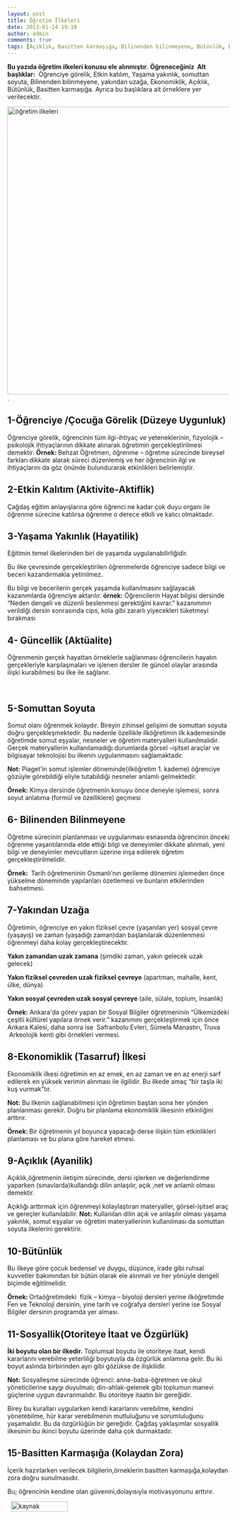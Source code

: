 ```yaml
---
layout: post
title: Öğretim İlkeleri
date: 2013-01-14 19:18
author: admin
comments: true
tags: [Açıklık, Basitten karmaşığa, Bilinenden bilinmeyene, Bütünlük, Eğitim Bilimleri, Eğitim Bilimleri, Ekonomiklik, Etkin katılım, kpss, kpss eğitim bilimleri, Öğrenciye Görelik, somuttan soyuta, Yakından Uzağa, Yaşama yakınlık]
---
```

<strong>Bu yazıda öğretim ilkeleri konusu ele alınmıştır</strong>. <strong>Öğreneceğiniz  Alt başlıklar:</strong>  Öğrenciye görelik, Etkin katılım, Yaşama yakınlık, somuttan soyuta, Bilinenden bilinmeyene, yakından uzağa, Ekonomiklik, Açıklık, Bütünlük, Basitten karmaşığa. Ayrıca bu başlıklara ait örneklere yer verilecektir.

<a href="http://egitimvaktim.com/ogretim-ilkeleri-3/ogretim-ilkeleri-3" rel="attachment wp-att-8460"><img class="alignnone size-full wp-image-8460" alt="öğretim ilkeleri" src="http://egitimvaktim.com/dosyalar/2013/01/öğretim-ilkeleri.jpg" width="1024" height="652" /></a>
.
<h2>1-Öğrenciye /Çocuğa Görelik (Düzeye Uygunluk)</h2>
Öğrenciye görelik, öğrencinin tüm ilgi-ihtiyaç ve yeteneklerinin, fizyolojik –psikolojik ihtiyaçlarının dikkate alınarak öğretimin gerçekleştirilmesi demektir.
<strong>Örnek: </strong>Behzat Öğretmen, öğrenme – öğretme sürecinde bireysel farkları dikkate alarak süreci düzenlemiş ve her öğrencinin ilgi ve ihtiyaçlarını da göz önünde bulundurarak etkinlikleri belirlemiştir.
<h2>2-Etkin Kalıtım (Aktivite-Aktiflik)</h2>
Çağdaş eğitim anlayışlarına göre öğrenci ne kadar çok duyu organı ile öğrenme sürecine katılırsa öğrenme o derece etkili ve kalıcı olmaktadır.
<h2>3-Yaşama Yakınlık (Hayatilik)</h2>
Eğitimin temel ilkelerinden biri de yaşamda uygulanabilirliğidir.

Bu ilke çevresinde gerçekleştirilen öğrenmelerde öğrenciye sadece bilgi ve beceri kazandırmakla yetinilmez.

Bu bilgi ve becerilerin gerçek yaşamda kullanılmasını sağlayacak kazanımlarda öğrenciye aktarılır.
<strong>örnek:</strong> Öğrencilerin Hayat bilgisi dersinde “Neden dengeli ve düzenli beslenmesi gerektiğini kavrar.” kazanımının verildiği dersin sonrasında cips, kola gibi zararlı yiyecekleri tüketmeyi bırakması
<h2>4- Güncellik (Aktüalite)</h2>
Öğrenmenin gerçek hayattan örneklerle sağlanması öğrencilerin hayatın gerçekleriyle karşılaşmaları ve işlenen dersler ile güncel olaylar arasında ilişki kurabilmesi bu ilke ile sağlanır.

&nbsp;
<h2>5-Somuttan Soyuta</h2>
Somut olanı öğrenmek kolaydır. Bireyin zihinsel gelişimi de somuttan soyuta doğru gerçekleşmektedir. Bu nedenle özellikle ilköğretimin ilk kademesinde öğretimde somut eşyalar, nesneler ve öğretim materyalleri kullanılmalıdır.
Gerçek materyallerin kullanılamadığı durumlarda görsel –işitsel araçlar ve bilgisayar teknolojisi bu ilkenin uygulanmasını sağlamaktadır.

<strong>Not:</strong> Piaget’in somut işlemler döneminde(ilköğretim 1. kademe) öğrenciye gözüyle görebildiği eliyle tutabildiği nesneler anlamlı gelmektedir.

<strong>Örnek:</strong> Kimya dersinde öğretmenin konuyu önce deneyle işlemesi, sonra soyut anlatıma (formül ve özelliklere) geçmesi
<h2>6- Bilinenden Bilinmeyene</h2>
Öğretme sürecinin planlanması ve uygulanması esnasında öğrencinin önceki öğrenme yaşantılarında elde ettiği bilgi ve deneyimler dikkate alınmalı, yeni bilgi ve deneyimler mevcutların üzerine inşa edilerek öğretim gerçekleştirilmelidir.

<strong>Örnek: </strong> Tarih öğretmeninin Osmanlı’nın gerileme dönemini işlemeden önce yükselme döneminde yapılanları özetlemesi ve bunların etkilerinden  bahsetmesi.
<h2>7-Yakından Uzağa</h2>
Öğretimin, öğrenciye en yakın fiziksel çevre (yaşanılan yer) sosyal çevre (yaşayış) ve zaman (yaşadığı zaman)dan başlanılarak düzenlenmesi öğrenmeyi daha kolay gerçekleştirecektir.

<strong>Yakın zamandan uzak zamana</strong>
(şimdiki zaman, yakın gelecek uzak gelecek)

<strong>Yakın fiziksel çevreden uzak fiziksel çevreye</strong>
(apartman, mahalle, kent, ülke, dünya)

<strong>Yakın sosyal çevreden uzak sosyal çevreye</strong>
(aile, sülale, toplum, insanlık)

<strong>Örnek:</strong> Ankara'da görev yapan bir Sosyal Bilgiler öğretmeninin “Ülkemizdeki çeşitli kültürel yapılara örnek verir.” kazanımını gerçekleştirmek için önce Ankara Kalesi, daha sonra ise  Safranbolu Evleri, Sümela Manastırı, Truva  Arkeolojik kenti gibi örnekleri vermesi.
<h2>8-Ekonomiklik (Tasarruf) İlkesi</h2>
Ekonomiklik ilkesi öğretimin en az emek, en az zaman ve en az enerji sarf edilerek en yüksek verimin alınması ile ilgilidir. Bu ilkede amaç “bir taşla iki kuş vurmak”tır.

<strong>Not:</strong> Bu ilkenin sağlanabilmesi için öğretimin baştan sona her yönden planlanması gerekir. Doğru bir planlama ekonomiklik ilkesinin etkinliğini arttırır.

<strong>Örnek: </strong>Bir öğretmenin yıl boyunca yapacağı derse ilişkin tüm etkinlikleri planlaması ve bu plana göre hareket etmesi.
<h2>9-Açıklık (Ayanilik)</h2>
Açıklık,öğretmenin iletişim sürecinde, dersi işlerken ve değerlendirme yaparken (sınavlarda)kullandığı dilin anlaşılır, açık ,net ve anlamlı olması demektir.

Açıklığı arttırmak için öğrenmeyi kolaylaştıran materyaller, görsel-işitsel araç ve gereçler kullanılabilir.
<strong>Not:</strong> Kullanılan dilin açık ve anlaşılır olması yaşama yakınlık,
somut eşyalar ve öğretim materyallerinin kullanılması da somuttan soyuta ilkelerini gerektirir.
<h2>10-Bütünlük</h2>
Bu ilkeye göre çocuk bedensel ve duygu, düşünce, irade gibi ruhsal kuvvetler bakımından bir bütün olarak ele alınmalı ve her yönüyle dengeli biçimde eğitilmelidir.

<strong>Örnek: </strong>Ortaöğretimdeki  fizik – kimya – biyoloji dersleri yerine ilköğretimde Fen ve Teknoloji dersinin, yine tarih ve coğrafya dersleri yerine ise Sosyal Bilgiler dersinin programda yer alması.
<h2>11-Sosyallik(Otoriteye İtaat ve Özgürlük)</h2>
<strong>İki boyutu olan bir ilkedir.</strong>
Toplumsal boyutu ile otoriteye itaat, kendi kararlarını verebilme yeterliliği boyutuyla da özgürlük anlamına gelir. Bu iki boyut aslında birbirinden ayrı gibi gözükse de ilişkilidir.

<strong>Not:</strong> Sosyalleşme sürecinde öğrenci: anne-baba-öğretmen ve okul yöneticilerine saygı duyulmalı; din-ahlak-gelenek gibi toplumun manevi güçlerine uygun davranmalıdır. Bu otoriteye itaatin bir gereğidir.

Birey bu kuralları uygularken kendi kararlarını verebilme, kendini yönetebilme, hür karar verebilmenin mutluluğunu ve sorumluluğunu yaşamalıdır. Bu da özgürlüğün bir gereğidir. Çağdaş yaklaşımlar sosyallik ilkesinin bu ikinci boyutu üzerinde daha çok durmaktadır.
<h2>15-Basitten Karmaşığa (Kolaydan Zora)</h2>
İçerik hazırlarken verilecek bilgilerin,örneklerin basitten karmaşığa,kolaydan zora doğru sunulmasıdır.

Bu; öğrencinin kendine olan güvenini,dolayısıyla motivasyonunu arttırır.

&nbsp;
<a title="kaynak" href="http://www.oguzhanhoca.com" target="_blank" rel="nofollow"><img class="alignnone size-full wp-image-8303" alt="kaynak" src="http://egitimvaktim.com/dosyalar/2013/01/kaynak.png" width="129" height="24" /></a>
